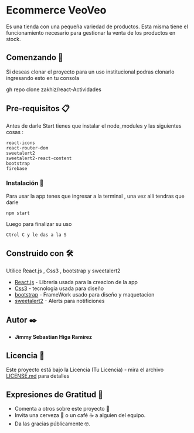 
# Ecommerce VeoVeo 

Es una tienda con una pequeña variedad de productos. Esta misma tiene el funcionamiento necesario para gestionar la venta de los productos en stock.


## Comenzando 🚀

Si deseas clonar el proyecto para un uso institucional podras clonarlo 
ingresando esto en tu consola 

gh repo clone zakhiz/react-Actividades

## Pre-requisitos 📋
Antes de darle Start tienes que instalar el node_modules y las siguientes cosas : 
```
react-icons 
react-router-dom 
sweetalert2
sweetalert2-react-content
bootstrap
firebase
```
### Instalación 🔧

Para usar la app tenes que ingresar a la terminal , una vez alli tendras que darle 

```
npm start
```

Luego para finalizar su uso 

```
Ctrol C y le das a la S
```
## Construido con 🛠️

Utilice React.js , Css3 , bootstrap y sweetalert2

* [React.js](https://es.reactjs.org/) - Libreria usada para la creacion de la app
* [Css3](https://developer.mozilla.org/es/docs/Web/CSS) - tecnologia usada para diseño
* [bootstrap](https://getbootstrap.com/docs/5.2/getting-started/introduction/) - FrameWork usado para diseño y maquetacion
* [sweetalert2](https://sweetalert2.github.io/) - Alerts para notificiones

## Autor ✒️


* **Jimmy Sebastian Higa Ramirez** 

## Licencia 📄

Este proyecto está bajo la Licencia (Tu Licencia) - mira el archivo [LICENSE.md](LICENSE.md) para detalles

## Expresiones de Gratitud 🎁

* Comenta a otros sobre este proyecto 📢
* Invita una cerveza 🍺 o un café ☕ a alguien del equipo. 
* Da las gracias públicamente 🤓.
